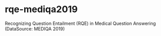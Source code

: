 # rqe-mediqa2019
Recognizing Question Entailment (RQE) in Medical Question Answering (DataSource: MEDIQA 2019)
